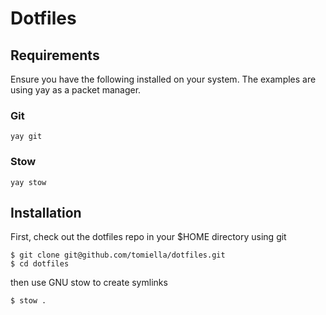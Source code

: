 # Dotfiles

## Requirements

Ensure you have the following installed on your system. The examples are using yay as a packet manager.

### Git

```
yay git
```

### Stow

```
yay stow
```

## Installation

First, check out the dotfiles repo in your $HOME directory using git

```
$ git clone git@github.com/tomiella/dotfiles.git
$ cd dotfiles
```

then use GNU stow to create symlinks

```
$ stow .
```
